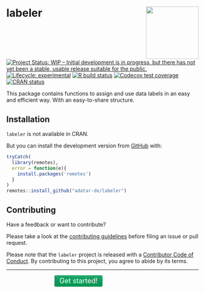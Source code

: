
<!-- README.md is generated from README.Rmd. Please edit that file -->

# labeler <img src='man/figures/logo.png' align="right" height="138" />

<!-- badges: start -->

[![Project Status: WIP – Initial development is in progress, but there
has not yet been a stable, usable release suitable for the
public.](https://www.repostatus.org/badges/latest/wip.svg)](https://www.repostatus.org/#wip)
[![Lifecycle:
experimental](https://img.shields.io/badge/lifecycle-experimental-orange.svg)](https://www.tidyverse.org/lifecycle/#experimental)
[![R build
status](https://github.com/adatar-do/labeler/workflows/R-CMD-check/badge.svg)](https://github.com/adatar-do/labeler/actions)
[![Codecov test
coverage](https://codecov.io/gh/adatar-do/labeler/branch/main/graph/badge.svg)](https://codecov.io/gh/adatar-do/labeler?branch=main)
[![CRAN
status](https://www.r-pkg.org/badges/version/labeler)](https://CRAN.R-project.org/package=labeler)
<!-- badges: end -->

This package contains functions to assign and use data labels in an easy
and efficient way. With an easy-to-share structure.

## Installation

<!-- You can install the released version of labeler from [CRAN](https://CRAN.R-project.org) with: -->
<!-- ``` r -->
<!-- install.packages("labeler") -->
<!-- ``` -->

`labeler` is not available in CRAN.

But you can install the development version from
[GitHub](https://github.com/) with:

``` r
tryCatch(
  library(remotes),
  error = function(e){
    install.packages('remotes')
  }
)
remotes::install_github("adatar-do/labeler")
```

## Contributing

Have a feedback or want to contribute?

Please take a look at the [contributing
guidelines](https://adatar-do.github.io/labeler/CONTRIBUTING.html)
before filing an issue or pull request.

Please note that the `labeler` project is released with a [Contributor
Code of
Conduct](https://contributor-covenant.org/version/2/0/CODE_OF_CONDUCT.html).
By contributing to this project, you agree to abide by its terms.

<hr/>

<a href="./articles/labeler.html">
  <svg width="50%" height="30" xmlns="http://www.w3.org/2000/svg" style="display: block; margin: auto;">
  <linearGradient id="a" x2="0" y2="100%">
    <stop offset="0" stop-color="#bbb" stop-opacity="0.2"/>
  <stop offset="1" stop-opacity="0.1"/>
    </linearGradient>
    <rect rx="4" x="0" width="50%" height="30" fill="#555"/>
    <rect rx="4" x="0" width="50%" height="30" fill="#00a65a"/>
    <rect rx="4" width="50%" height="30" fill="url(#a)"/>
    <g fill="#fff" text-anchor="middle" font-size="18">
    <text x="25%" y="21">Get started!</text>
    </g>
    </svg>
    </a>
